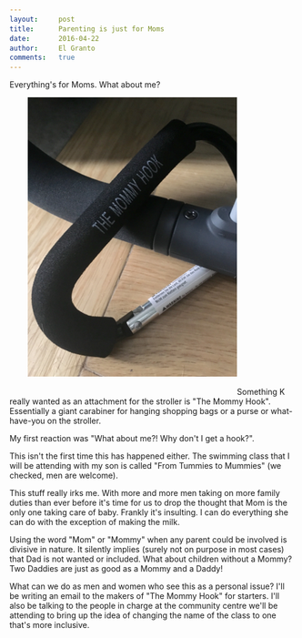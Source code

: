 ```yaml
---
layout:     post
title:      Parenting is just for Moms
date:       2016-04-22
author:     El Granto
comments:   true
---
```


Everything's for Moms. What about me?

<img src="/assets/images/MommyHook.JPG" class="float-right" style="width:23rem; padding:0 0 2rem 2rem;" alt="">Something K really wanted as an attachment for the stroller is "The Mommy Hook". Essentially a giant carabiner for hanging shopping bags or a purse or what-have-you on the stroller. 

My first reaction was "What about me?! Why don't I get a hook?".

This isn't the first time this has happened either. The swimming class that I will be attending with my son is called "From Tummies to Mummies" (we checked, men are welcome). 

This stuff really irks me. With more and more men taking on more family duties than ever before it's time for us to drop the thought that Mom is the only one taking care of baby. Frankly it's insulting. I can do everything she can do with the exception of making the milk. 

Using the word "Mom" or "Mommy" when any parent could be involved is divisive in nature. It silently implies (surely not on purpose in most cases) that Dad is not wanted or included. What about children without a Mommy? Two Daddies are just as good as a Mommy and a Daddy!

What can we do as men and women who see this as a personal issue? I'll be writing an email to the makers of "The Mommy Hook" for starters. I'll also be talking to the people in charge at the community centre we'll be attending to bring up the idea of changing the name of the class to one that's more inclusive. 